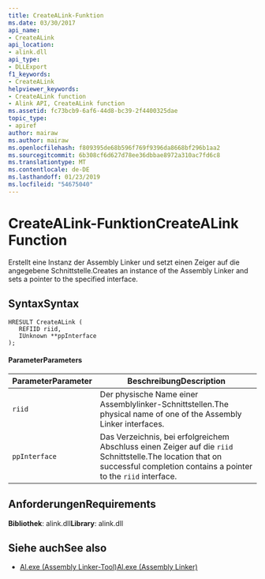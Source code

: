 ```yaml
---
title: CreateALink-Funktion
ms.date: 03/30/2017
api_name:
- CreateALink
api_location:
- alink.dll
api_type:
- DLLExport
f1_keywords:
- CreateALink
helpviewer_keywords:
- CreateALink function
- Alink API, CreateALink function
ms.assetid: fc73bcb9-6af6-44d8-bc39-2f4400325dae
topic_type:
- apiref
author: mairaw
ms.author: mairaw
ms.openlocfilehash: f809395de68b596f769f9396da8668bf296b1aa2
ms.sourcegitcommit: 6b308cf6d627d78ee36dbbae8972a310ac7fd6c8
ms.translationtype: MT
ms.contentlocale: de-DE
ms.lasthandoff: 01/23/2019
ms.locfileid: "54675040"
---
```

# <a name="createalink-function"></a><span data-ttu-id="c72a5-102">CreateALink-Funktion</span><span class="sxs-lookup"><span data-stu-id="c72a5-102">CreateALink Function</span></span>
<span data-ttu-id="c72a5-103">Erstellt eine Instanz der Assembly Linker und setzt einen Zeiger auf die angegebene Schnittstelle.</span><span class="sxs-lookup"><span data-stu-id="c72a5-103">Creates an instance of the Assembly Linker and sets a pointer to the specified interface.</span></span>  
  
## <a name="syntax"></a><span data-ttu-id="c72a5-104">Syntax</span><span class="sxs-lookup"><span data-stu-id="c72a5-104">Syntax</span></span>  
  
```  
HRESULT CreateALink (  
   REFIID riid,  
   IUnknown **ppInterface  
);  
```  
  
#### <a name="parameters"></a><span data-ttu-id="c72a5-105">Parameter</span><span class="sxs-lookup"><span data-stu-id="c72a5-105">Parameters</span></span>  
  
|<span data-ttu-id="c72a5-106">Parameter</span><span class="sxs-lookup"><span data-stu-id="c72a5-106">Parameter</span></span>|<span data-ttu-id="c72a5-107">Beschreibung</span><span class="sxs-lookup"><span data-stu-id="c72a5-107">Description</span></span>|  
|---------------|-----------------|  
|`riid`|<span data-ttu-id="c72a5-108">Der physische Name einer Assemblylinker-Schnittstellen.</span><span class="sxs-lookup"><span data-stu-id="c72a5-108">The physical name of one of the Assembly Linker interfaces.</span></span>|  
|`ppInterface`|<span data-ttu-id="c72a5-109">Das Verzeichnis, bei erfolgreichem Abschluss einen Zeiger auf die `riid` Schnittstelle.</span><span class="sxs-lookup"><span data-stu-id="c72a5-109">The location that on successful completion contains a pointer to the `riid` interface.</span></span>|  
  
## <a name="requirements"></a><span data-ttu-id="c72a5-110">Anforderungen</span><span class="sxs-lookup"><span data-stu-id="c72a5-110">Requirements</span></span>  
 <span data-ttu-id="c72a5-111">**Bibliothek**: alink.dll</span><span class="sxs-lookup"><span data-stu-id="c72a5-111">**Library**: alink.dll</span></span>  
  
## <a name="see-also"></a><span data-ttu-id="c72a5-112">Siehe auch</span><span class="sxs-lookup"><span data-stu-id="c72a5-112">See also</span></span>
- [<span data-ttu-id="c72a5-113">Al.exe (Assembly Linker-Tool)</span><span class="sxs-lookup"><span data-stu-id="c72a5-113">Al.exe (Assembly Linker)</span></span>](../../../../docs/framework/tools/al-exe-assembly-linker.md)
